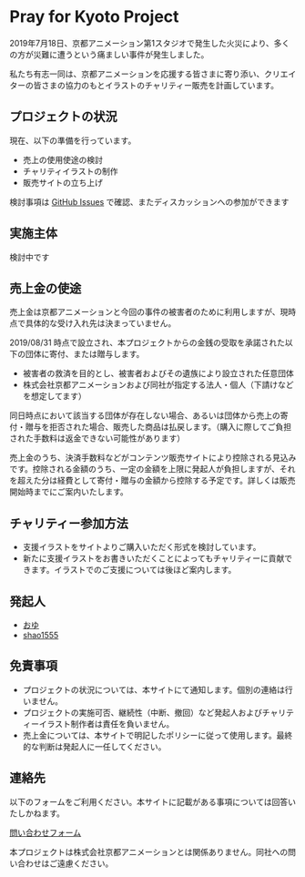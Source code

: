 # Pray for Kyoto Project

2019年7月18日、京都アニメーション第1スタジオで発生した火災により、多くの方が災難に遭うという痛ましい事件が発生しました。

私たち有志一同は、京都アニメーションを応援する皆さまに寄り添い、クリエイターの皆さまの協力のもとイラストのチャリティー販売を計画しています。

## プロジェクトの状況

現在、以下の準備を行っています。

- 売上の使用使途の検討
- チャリティイラストの制作
- 販売サイトの立ち上げ

検討事項は [GitHub Issues](https://github.com/pray-for-kyoto/charity-marketplace/issues) で確認、またディスカッションへの参加ができます

## 実施主体

検討中です

## 売上金の使途

売上金は京都アニメーションと今回の事件の被害者のために利用しますが、現時点で具体的な受け入れ先は決まっていません。

2019/08/31 時点で設立され、本プロジェクトからの金銭の受取を承諾された以下の団体に寄付、または贈与します。
- 被害者の救済を目的とし、被害者およびその遺族により設立された任意団体
- 株式会社京都アニメーションおよび同社が指定する法人・個人（下請けなどを想定してます）

同日時点において該当する団体が存在しない場合、あるいは団体から売上の寄付・贈与を拒否された場合、販売した商品は払戻します。（購入に際してご負担された手数料は返金できない可能性があります）

売上金のうち、決済手数料などがコンテンツ販売サイトにより控除される見込みです。控除される金額のうち、一定の金額を上限に発起人が負担しますが、それを超えた分は経費として寄付・贈与の金額から控除する予定です。詳しくは販売開始時までにご案内いたします。

## チャリティー参加方法

- 支援イラストをサイトよりご購入いただく形式を検討しています。
- 新たに支援イラストをお書きいただくことによってもチャリティーに貢献できます。イラストでのご支援については後ほど案内します。

## 発起人

- [おゆ](https://twitter.com/shunsuke00)
- [shao1555](https://twitter.com/shao1555)

## 免責事項

- プロジェクトの状況については、本サイトにて通知します。個別の連絡は行いません。
- プロジェクトの実施可否、継続性（中断、撤回）など発起人およびチャリティーイラスト制作者は責任を負いません。
- 売上金については、本サイトで明記したポリシーに従って使用します。最終的な判断は発起人に一任してください。

## 連絡先

以下のフォームをご利用ください。本サイトに記載がある事項については回答いたしかねます。

[問い合わせフォーム](https://docs.google.com/forms/d/e/1FAIpQLSdICzWQDsuHuxezRq6Cxu-rF295HqRQS3JRYsns_nKreB6_Cw/viewform)

本プロジェクトは株式会社京都アニメーションとは関係ありません。同社への問い合わせはご遠慮ください。
